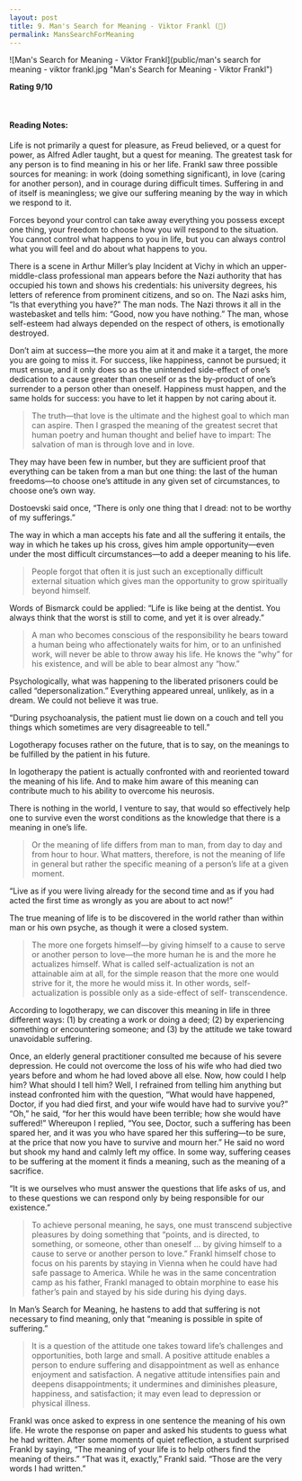 ```yaml
---
layout: post
title: 9. Man's Search for Meaning - Viktor Frankl (📱)
permalink: MansSearchForMeaning
---
```


![Man's Search for Meaning - Viktor Frankl](public/man's search for meaning - viktor frankl.jpg "Man's Search for Meaning - Viktor Frankl")

**Rating 9/10**

<br>

#### Reading Notes:

Life is not primarily a quest for pleasure, as Freud believed, or a quest for power, as Alfred Adler taught, but a quest for meaning. The greatest task for any person is to find meaning in his or her life. Frankl saw three possible sources for meaning: in work (doing something significant), in love (caring for another person), and in courage during difficult times. Suffering in and of itself is meaningless; we give our suffering meaning by the way in which we respond to it.

Forces beyond your control can take away everything you possess except one thing, your freedom to choose how you will respond to the situation. You cannot control what happens to you in life, but you can always control what you will feel and do about what happens to you.

There is a scene in Arthur Miller’s play Incident at Vichy in which an upper-middle-class professional man appears before the Nazi authority that has occupied his town and shows his credentials: his university degrees, his letters of reference from prominent citizens, and so on. The Nazi asks him, “Is that everything you have?” The man nods. The Nazi throws it all in the wastebasket and tells him: “Good, now you have nothing.” The man, whose self-esteem had always depended on the respect of others, is emotionally destroyed.

Don’t aim at success—the more you aim at it and make it a target, the more you are going to miss it. For success, like happiness, cannot be pursued; it must ensue, and it only does so as the unintended side-effect of one’s dedication to a cause greater than oneself or as the by-product of one’s surrender to a person other than oneself. Happiness must happen, and the same holds for success: you have to let it happen by not caring about it.

> The truth—that love is the ultimate and the highest goal to which man can aspire. Then I grasped the meaning of the greatest secret that human poetry and human thought and belief have to impart: The salvation of man is through love and in love.

They may have been few in number, but they are sufficient proof that everything can be taken from a man but one thing: the last of the human freedoms—to choose one’s attitude in any given set of circumstances, to choose one’s own way.

Dostoevski said once, “There is only one thing that I dread: not to be worthy of my sufferings.”

The way in which a man accepts his fate and all the suffering it entails, the way in which he takes up his cross, gives him ample opportunity—even under the most difficult circumstances—to add a deeper meaning to his life.

> People forgot that often it is just such an exceptionally difficult external situation which gives man the opportunity to grow spiritually beyond himself.

Words of Bismarck could be applied: “Life is like being at the dentist. You always think that the worst is still to come, and yet it is over already.”

> A man who becomes conscious of the responsibility he bears toward a human being who affectionately waits for him, or to an unfinished work, will never be able to throw away his life. He knows the “why” for his existence, and will be able to bear almost any “how.”

Psychologically, what was happening to the liberated prisoners could be called “depersonalization.” Everything appeared unreal, unlikely, as in a dream. We could not believe it was true.

“During psychoanalysis, the patient must lie down on a couch and tell you things which sometimes are very disagreeable to tell.”

Logotherapy focuses rather on the future, that is to say, on the meanings to be fulfilled by the patient in his future.

In logotherapy the patient is actually confronted with and reoriented toward the meaning of his life. And to make him aware of this meaning can contribute much to his ability to overcome his neurosis.

There is nothing in the world, I venture to say, that would so effectively help one to survive even the worst conditions as the knowledge that there is a meaning in one’s life.

> Or the meaning of life differs from man to man, from day to day and from hour to hour. What matters, therefore, is not the meaning of life in general but rather the specific meaning of a person’s life at a given moment.

“Live as if you were living already for the second time and as if you had acted the first time as wrongly as you are about to act now!”

The true meaning of life is to be discovered in the world rather than within man or his own psyche, as though it were a closed system.

> The more one forgets himself—by giving himself to a cause to serve or another person to love—the more human he is and the more he actualizes himself. What is called self-actualization is not an attainable aim at all, for the simple reason that the more one would strive for it, the more he would miss it. In other words, self-actualization is possible only as a side-effect of self- transcendence.

According to logotherapy, we can discover this meaning in life in three different ways: (1) by creating a work or doing a deed; (2) by experiencing something or encountering someone; and (3) by the attitude we take toward unavoidable suffering.

Once, an elderly general practitioner consulted me because of his severe depression. He could not overcome the loss of his wife who had died two years before and whom he had loved above all else. Now, how could I help him? What should I tell him? Well, I refrained from telling him anything but instead confronted him with the question, “What would have happened, Doctor, if you had died first, and your wife would have had to survive you?” “Oh,” he said, “for her this would have been terrible; how she would have suffered!” Whereupon I replied, “You see, Doctor, such a suffering has been spared her, and it was you who have spared her this suffering—to be sure, at the price that now you have to survive and mourn her.” He said no word but shook my hand and calmly left my office. In some way, suffering ceases to be suffering at the moment it finds a meaning, such as the meaning of a sacrifice.

“It is we ourselves who must answer the questions that life asks of us, and to these questions we can respond only by being responsible for our existence.”

> To achieve personal meaning, he says, one must transcend subjective pleasures by doing something that “points, and is directed, to something, or someone, other than oneself … by giving himself to a cause to serve or another person to love.” Frankl himself chose to focus on his parents by staying in Vienna when he could have had safe passage to America. While he was in the same concentration camp as his father, Frankl managed to obtain morphine to ease his father’s pain and stayed by his side during his dying days.

In Man’s Search for Meaning, he hastens to add that suffering is not necessary to find meaning, only that “meaning is possible in spite of suffering.”

> It is a question of the attitude one takes toward life’s challenges and opportunities, both large and small. A positive attitude enables a person to endure suffering and disappointment as well as enhance enjoyment and satisfaction. A negative attitude intensifies pain and deepens disappointments; it undermines and diminishes pleasure, happiness, and satisfaction; it may even lead to depression or physical illness.

Frankl was once asked to express in one sentence the meaning of his own life. He wrote the response on paper and asked his students to guess what he had written. After some moments of quiet reflection, a student surprised Frankl by saying, “The meaning of your life is to help others find the meaning of theirs.”
“That was it, exactly,” Frankl said. “Those are the very words I had written.”
